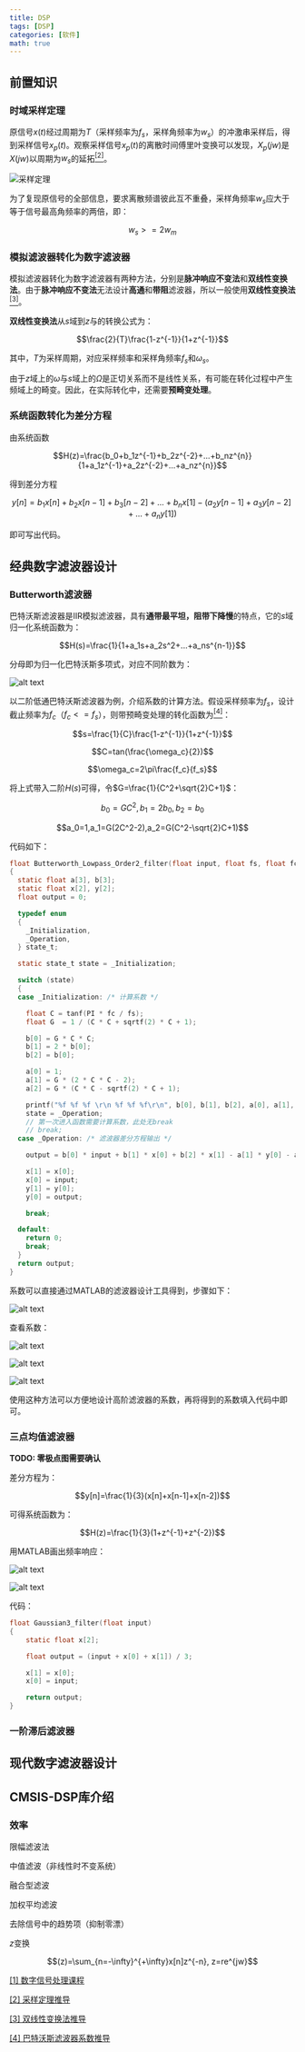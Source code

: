 ```yaml
---
title: DSP
tags: [DSP]
categories: [软件]
math: true
---
```


## 前置知识

### 时域采样定理

原信号$x(t)$经过周期为$T$（采样频率为$f_s$，采样角频率为$w_s$）的冲激串采样后，得到采样信号$x_p(t)$。观察采样信号$x_p(t)$的离散时间傅里叶变换可以发现，$X_p(jw)$是$X(jw)$以周期为$w_s$的延拓[$^{[2]}$](https://www.bilibili.com/video/BV13P411P7Pv/?p=14&vd_source=ee2c602d51f4cb1787b896796df4d5c4)。


![采样定理](../images/DSP/image-0.png)

为了复现原信号的全部信息，要求离散频谱彼此互不重叠，采样角频率$w_s$应大于等于信号最高角频率的两倍，即：

$$w_s>=2w_m$$

### 模拟滤波器转化为数字滤波器

模拟滤波器转化为数字滤波器有两种方法，分别是**脉冲响应不变法**和**双线性变换法**。由于**脉冲响应不变法**无法设计**高通**和**带阻**滤波器，所以一般使用**双线性变换法**[$^{[3]}$](https://www.bilibili.com/video/BV13P411P7Pv?p=75&vd_source=ee2c602d51f4cb1787b896796df4d5c4)。

**双线性变换法**从$s$域到$z$与的转换公式为：

$$\frac{2}{T}\frac{1-z^{-1}}{1+z^{-1}}$$

其中，$T$为采样周期，对应采样频率和采样角频率$f_s$和$\omega_s$。

由于$z$域上的$\omega$与$s$域上的$\Omega$是正切关系而不是线性关系，有可能在转化过程中产生频域上的畸变。因此，在实际转化中，还需要**预畸变处理**。

### 系统函数转化为差分方程

由系统函数

$$H(z)=\frac{b_0+b_1z^{-1}+b_2z^{-2}+...+b_nz^{n}}{1+a_1z^{-1}+a_2z^{-2}+...+a_nz^{n}}$$

得到差分方程

$$y[n]=b_1x[n]+b_2x[n-1]+b_3[n-2]+...+b_nx[1]-(a_2y[n-1]+a_3y[n-2]+...+a_ny[1])$$

即可写出代码。

## 经典数字滤波器设计

### Butterworth滤波器

巴特沃斯滤波器是IIR模拟滤波器，具有**通带最平坦，阻带下降慢**的特点，它的$s$域归一化系统函数为：

$$H(s)=\frac{1}{1+a_1s+a_2s^2+...+a_ns^{n-1}}$$

分母即为归一化巴特沃斯多项式，对应不同阶数为：

![alt text](../images/DSP/image-5.png)

以二阶低通巴特沃斯滤波器为例，介绍系数的计算方法。假设采样频率为$f_s$，设计截止频率为$f_c$（$f_c<=f_s$），则带预畸变处理的转化函数为[$^{[4]}$](https://blog.csdn.net/sszhouplus/article/details/43113505)：

$$s=\frac{1}{C}\frac{1-z^{-1}}{1+z^{-1}}$$

$$C=tan(\frac{\omega_c}{2})$$

$$\omega_c=2\pi\frac{f_c}{f_s}$$

将上式带入二阶$H(s)$可得，令$G=\frac{1}{C^2+\sqrt{2}C+1}$：

$$b_0=GC^2,b_1=2b_0,b_2=b_0$$

$$a_0=1,a_1=G(2C^2-2),a_2=G(C^2-\sqrt{2}C+1)$$

代码如下：

```c
float Butterworth_Lowpass_Order2_filter(float input, float fs, float fc)
{
  static float a[3], b[3];
  static float x[2], y[2];
  float output = 0;

  typedef enum
  {
    _Initialization,
    _Operation,
  } state_t;

  static state_t state = _Initialization;

  switch (state)
  {
  case _Initialization: /* 计算系数 */

    float C = tanf(PI * fc / fs);
    float G  = 1 / (C * C + sqrtf(2) * C + 1);

    b[0] = G * C * C;
    b[1] = 2 * b[0];
    b[2] = b[0];

    a[0] = 1;
    a[1] = G * (2 * C * C - 2);
    a[2] = G * (C * C - sqrtf(2) * C + 1);

    printf("%f %f %f \r\n %f %f %f\r\n", b[0], b[1], b[2], a[0], a[1], a[2]);
    state = _Operation;
    // 第一次进入函数需要计算系数，此处无break
    // break;
  case _Operation: /* 滤波器差分方程输出 */

    output = b[0] * input + b[1] * x[0] + b[2] * x[1] - a[1] * y[0] - a[2] * y[1];

    x[1] = x[0];
    x[0] = input;
    y[1] = y[0];
    y[0] = output;

    break;

  default:
    return 0;
    break;
  }
  return output;
}
```

系数可以直接通过MATLAB的滤波器设计工具得到，步骤如下：

![alt text](../images/DSP/image-1.png)

查看系数：

![alt text](../images/DSP/image-2.png)

![alt text](../images/DSP/image-3.png)

![alt text](../images/DSP/image-4.png)

使用这种方法可以方便地设计高阶滤波器的系数，再将得到的系数填入代码中即可。

### 三点均值滤波器

**TODO: 零极点图需要确认**

差分方程为：

$$y[n]=\frac{1}{3}(x[n]+x[n-1]+x[n-2])$$

可得系统函数为：

$$H(z)=\frac{1}{3}(1+z^{-1}+z^{-2})$$

用MATLAB画出频率响应：

![alt text](../images/DSP/image-6.png)

![alt text](../images/DSP/image-7.png)

代码：

```c
float Gaussian3_filter(float input)
{
    static float x[2];

    float output = (input + x[0] + x[1]) / 3;

    x[1] = x[0];
    x[0] = input;   

    return output;
}
```

### 一阶滞后滤波器



## 现代数字滤波器设计

## CMSIS-DSP库介绍

### 效率



限幅滤波法

中值滤波（非线性时不变系统）

融合型滤波

加权平均滤波

去除信号中的趋势项（抑制零漂）


$z$变换

$$(z)=\sum_{n=-\infty}^{+\infty}x[n]z^{-n}, z=re^{jw}$$


[[1] 数字信号处理课程](https://www.bilibili.com/video/BV13P411P7Pv/?p=1&vd_source=ee2c602d51f4cb1787b896796df4d5c4)

[[2] 采样定理推导](https://www.bilibili.com/video/BV13P411P7Pv/?p=14&vd_source=ee2c602d51f4cb1787b896796df4d5c4)

[[3] 双线性变换法推导](https://www.bilibili.com/video/BV13P411P7Pv?p=75&vd_source=ee2c602d51f4cb1787b896796df4d5c4)

[[4] 巴特沃斯滤波器系数推导](https://blog.csdn.net/sszhouplus/article/details/43113505)